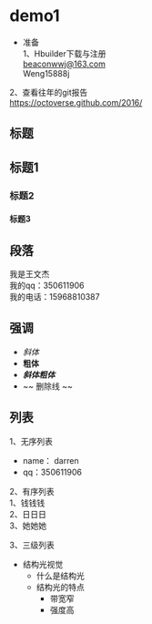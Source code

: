 # demo1
- 准备  
1、Hbuilder下载与注册  
beaconwwj@163.com  
Weng15888j  

2、查看往年的git报告  
https://octoverse.github.com/2016/  


## 标题  
## 标题1  
### 标题2
#### 标题3  


## 段落  
我是王文杰  
我的qq：350611906  
    我的电话：15968810387  
	
## 强调  
- *斜体*  
- **粗体**
- ***斜体粗体***
- ~~ 删除线 ~~

## 列表
1、无序列表  
- name： darren
- qq：350611906

2、有序列表  
1、钱钱钱  
2、日日日  
3、她她她  

3、三级列表  
- 结构光视觉  
  - 什么是结构光  
  - 结构光的特点
      - 带宽窄
	  - 强度高  



